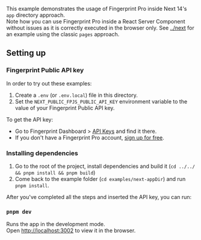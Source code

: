 This example demonstrates the usage of Fingerprint Pro inside Next 14's `app` directory approach.\
Note how you can use Fingerprint Pro inside a React Server Component without issues as it is correctly executed in the browser only.
See [../next](../next/README.md) for an example using the classic `pages` approach.

## Setting up

### Fingerprint Public API key

In order to try out these examples: 
1. Create a `.env` (or `.env.local`) file in this directory.
2. Set the `NEXT_PUBLIC_FPJS_PUBLIC_API_KEY` environment variable to the value of your Fingerprint Public API key. 

To get the API key:

- Go to Fingerprint Dashboard > [API Keys](https://dashboard.fingerprint.com/api-keys) and find it there.
- If you don't have a Fingerprint Pro account, [sign up for free](https://dashboard.fingerprint.com/signup/).

### Installing dependencies

1. Go to the root of the project, install dependencies and build it (`cd ../../ && pnpm install && pnpm build`)
2. Come back to the example folder (`cd examples/next-appDir`) and run `pnpm install`.

After you've completed all the steps and inserted the API key, you can run:

### `pnpm dev`

Runs the app in the development mode.\
Open [http://localhost:3002](http://localhost:3002) to view it in the browser.